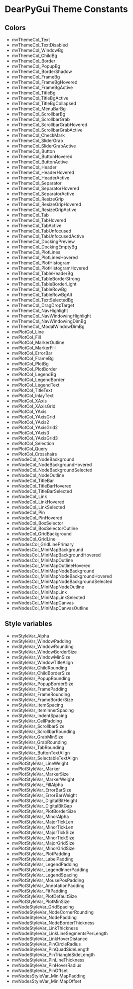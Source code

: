 # DearPyGui Theme Constants

## Colors

- mvThemeCol_Text
- mvThemeCol_TextDisabled
- mvThemeCol_WindowBg
- mvThemeCol_ChildBg
- mvThemeCol_Border
- mvThemeCol_PopupBg
- mvThemeCol_BorderShadow
- mvThemeCol_FrameBg
- mvThemeCol_FrameBgHovered
- mvThemeCol_FrameBgActive
- mvThemeCol_TitleBg
- mvThemeCol_TitleBgActive
- mvThemeCol_TitleBgCollapsed
- mvThemeCol_MenuBarBg
- mvThemeCol_ScrollbarBg
- mvThemeCol_ScrollbarGrab
- mvThemeCol_ScrollbarGrabHovered
- mvThemeCol_ScrollbarGrabActive
- mvThemeCol_CheckMark
- mvThemeCol_SliderGrab
- mvThemeCol_SliderGrabActive
- mvThemeCol_Button
- mvThemeCol_ButtonHovered
- mvThemeCol_ButtonActive
- mvThemeCol_Header
- mvThemeCol_HeaderHovered
- mvThemeCol_HeaderActive
- mvThemeCol_Separator
- mvThemeCol_SeparatorHovered
- mvThemeCol_SeparatorActive
- mvThemeCol_ResizeGrip
- mvThemeCol_ResizeGripHovered
- mvThemeCol_ResizeGripActive
- mvThemeCol_Tab
- mvThemeCol_TabHovered
- mvThemeCol_TabActive
- mvThemeCol_TabUnfocused
- mvThemeCol_TabUnfocusedActive
- mvThemeCol_DockingPreview
- mvThemeCol_DockingEmptyBg
- mvThemeCol_PlotLines
- mvThemeCol_PlotLinesHovered
- mvThemeCol_PlotHistogram
- mvThemeCol_PlotHistogramHovered
- mvThemeCol_TableHeaderBg
- mvThemeCol_TableBorderStrong
- mvThemeCol_TableBorderLight
- mvThemeCol_TableRowBg
- mvThemeCol_TableRowBgAlt
- mvThemeCol_TextSelectedBg
- mvThemeCol_DragDropTarget
- mvThemeCol_NavHighlight
- mvThemeCol_NavWindowingHighlight
- mvThemeCol_NavWindowingDimBg
- mvThemeCol_ModalWindowDimBg
- mvPlotCol_Line
- mvPlotCol_Fill
- mvPlotCol_MarkerOutline
- mvPlotCol_MarkerFill
- mvPlotCol_ErrorBar
- mvPlotCol_FrameBg
- mvPlotCol_PlotBg
- mvPlotCol_PlotBorder
- mvPlotCol_LegendBg
- mvPlotCol_LegendBorder
- mvPlotCol_LegendText
- mvPlotCol_TitleText
- mvPlotCol_InlayText
- mvPlotCol_XAxis
- mvPlotCol_XAxisGrid
- mvPlotCol_YAxis
- mvPlotCol_YAxisGrid
- mvPlotCol_YAxis2
- mvPlotCol_YAxisGrid2
- mvPlotCol_YAxis3
- mvPlotCol_YAxisGrid3
- mvPlotCol_Selection
- mvPlotCol_Query
- mvPlotCol_Crosshairs
- mvNodeCol_NodeBackground
- mvNodeCol_NodeBackgroundHovered
- mvNodeCol_NodeBackgroundSelected
- mvNodeCol_NodeOutline
- mvNodeCol_TitleBar
- mvNodeCol_TitleBarHovered
- mvNodeCol_TitleBarSelected
- mvNodeCol_Link
- mvNodeCol_LinkHovered
- mvNodeCol_LinkSelected
- mvNodeCol_Pin
- mvNodeCol_PinHovered
- mvNodeCol_BoxSelector
- mvNodeCol_BoxSelectorOutline
- mvNodeCol_GridBackground
- mvNodeCol_GridLine
- mvNodesCol_GridLinePrimary
- mvNodesCol_MiniMapBackground
- mvNodesCol_MiniMapBackgroundHovered
- mvNodesCol_MiniMapOutline
- mvNodesCol_MiniMapOutlineHovered
- mvNodesCol_MiniMapNodeBackground
- mvNodesCol_MiniMapNodeBackgroundHovered
- mvNodesCol_MiniMapNodeBackgroundSelected
- mvNodesCol_MiniMapNodeOutline
- mvNodesCol_MiniMapLink
- mvNodesCol_MiniMapLinkSelected
- mvNodesCol_MiniMapCanvas
- mvNodesCol_MiniMapCanvasOutline

## Style variables

- mvStyleVar_Alpha
- mvStyleVar_WindowPadding
- mvStyleVar_WindowRounding
- mvStyleVar_WindowBorderSize
- mvStyleVar_WindowMinSize
- mvStyleVar_WindowTitleAlign
- mvStyleVar_ChildRounding
- mvStyleVar_ChildBorderSize
- mvStyleVar_PopupRounding
- mvStyleVar_PopupBorderSize
- mvStyleVar_FramePadding
- mvStyleVar_FrameRounding
- mvStyleVar_FrameBorderSize
- mvStyleVar_ItemSpacing
- mvStyleVar_ItemInnerSpacing
- mvStyleVar_IndentSpacing
- mvStyleVar_CellPadding
- mvStyleVar_ScrollbarSize
- mvStyleVar_ScrollbarRounding
- mvStyleVar_GrabMinSize
- mvStyleVar_GrabRounding
- mvStyleVar_TabRounding
- mvStyleVar_ButtonTextAlign
- mvStyleVar_SelectableTextAlign
- mvPlotStyleVar_LineWeight
- mvPlotStyleVar_Marker
- mvPlotStyleVar_MarkerSize
- mvPlotStyleVar_MarkerWeight
- mvPlotStyleVar_FillAlpha
- mvPlotStyleVar_ErrorBarSize
- mvPlotStyleVar_ErrorBarWeight
- mvPlotStyleVar_DigitalBitHeight
- mvPlotStyleVar_DigitalBitGap
- mvPlotStyleVar_PlotBorderSize
- mvPlotStyleVar_MinorAlpha
- mvPlotStyleVar_MajorTickLen
- mvPlotStyleVar_MinorTickLen
- mvPlotStyleVar_MajorTickSize
- mvPlotStyleVar_MinorTickSize
- mvPlotStyleVar_MajorGridSize
- mvPlotStyleVar_MinorGridSize
- mvPlotStyleVar_PlotPadding
- mvPlotStyleVar_LabelPadding
- mvPlotStyleVar_LegendPadding
- mvPlotStyleVar_LegendInnerPadding
- mvPlotStyleVar_LegendSpacing
- mvPlotStyleVar_MousePosPadding
- mvPlotStyleVar_AnnotationPadding
- mvPlotStyleVar_FitPadding
- mvPlotStyleVar_PlotDefaultSize
- mvPlotStyleVar_PlotMinSize
- mvNodeStyleVar_GridSpacing
- mvNodeStyleVar_NodeCornerRounding
- mvNodeStyleVar_NodePadding
- mvNodeStyleVar_NodeBorderThickness
- mvNodeStyleVar_LinkThickness
- mvNodeStyleVar_LinkLineSegmentsPerLength
- mvNodeStyleVar_LinkHoverDistance
- mvNodeStyleVar_PinCircleRadius
- mvNodeStyleVar_PinQuadSideLength
- mvNodeStyleVar_PinTriangleSideLength
- mvNodeStyleVar_PinLineThickness
- mvNodeStyleVar_PinHoverRadius
- mvNodeStyleVar_PinOffset
- mvNodesStyleVar_MiniMapPadding
- mvNodesStyleVar_MiniMapOffset
